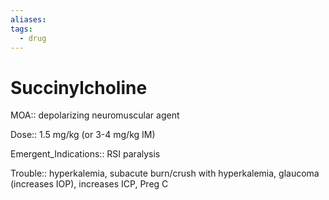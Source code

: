 ```yaml
---
aliases: 
tags:
  - drug
---
```

# Succinylcholine  
  
MOA:: depolarizing neuromuscular agent  
  
Dose:: 1.5 mg/kg (or 3-4 mg/kg IM)  
  
Emergent_Indications:: RSI paralysis  
  
Trouble:: hyperkalemia, subacute burn/crush with hyperkalemia, glaucoma (increases IOP), increases ICP, Preg C